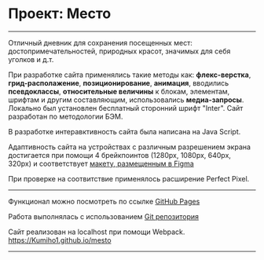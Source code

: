 # Проект: Место
___________________________________

Отличный дневник для сохранения посещенных мест: достопримечательностей, природных красот, значимых для себя уголков и д.т. 

При разработке сайта применялись такие методы как: **флекс-верстка**, **грид-располажение**, **позиционирование**, **анимация**, вводились **псевдоклассы**, **относительные величины** к блокам, элементам, шрифтам и другим составляющим, использовались **медиа-запросы**. Локально был установлен бесплатный сторонний шрифт "Inter". Сайт разработан по методологии БЭМ.

В разработке интеравктивность сайта была написана на Java Script. 

Адаптивность сайта на устройствах с различным разрешением экрана достигается при помощи 4 брейкпоинтов (1280px, 1080px, 640px, 320px) и соответствует [макету, размещенным в Figma](https://www.figma.com/file/2cn9N9jSkmxD84oJik7xL7/JavaScript.-Sprint-4?node-id=0%3A1)

При проверке на соотвитствие применялось расширение Perfect Pixel.
___________________________________

Функционал можно посмотреть по ссылке [GitHub Pages](https://kumiho1.github.io/mesto/)

Работа выполнялась с использованием [Git репозитория](https://github.com/Kumiho1/mesto.git)

Сайт реализован на localhost при помощи Webpack.
https://Kumiho1.github.io/mesto 
___________________________________


